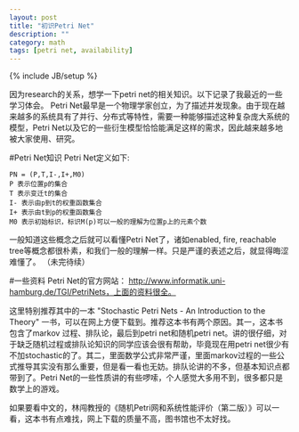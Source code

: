 ```yaml
---
layout: post
title: "初识Petri Net"
description: ""
category: math
tags: [petri net, availability]
---
```

{% include JB/setup %}

因为research的关系，想学一下petri net的相关知识。以下记录了我最近的一些学习体会。
Petri Net最早是一个物理学家创立，为了描述并发现象。由于现在越来越多的系统具有了并行、分布式等特性，需要一种能够描述这种复杂庞大系统的模型，Petri Net以及它的一些衍生模型恰恰能满足这样的需求，因此越来越多地被大家使用、研究。


#Petri Net知识
Petri Net定义如下:

	PN = (P,T,I-,I+,M0)
	P 表示位置p的集合
	T 表示变迁t的集合
	I- 表示由p到t的权重函数集合
	I+ 表示由t到p的权重函数集合
	M0 表示初始标识，标识M(p)可以一般的理解为位置p上的元素个数

一般知道这些概念之后就可以看懂Petri Net了，诸如enabled, fire, reachable tree等概念都很朴素，和我们一般的理解一样。只是严谨的表述之后，就显得晦涩难懂了。
（未完待续）

#一些资料
Petri Net的官方网站：
http://www.informatik.uni-hamburg.de/TGI/PetriNets，上面的资料很全。

这里特别推荐其中的一本 "Stochastic Petri Nets - An Introduction to the Theory" 一书，可以在网上方便下载到。推荐这本书有两个原因。其一，这本书包含了markov 过程、排队论，最后到petri net和随机petri net。讲的很仔细，对于缺乏随机过程或排队论知识的同学应该会很有帮助，毕竟现在用petri net很少有不加stochastic的了。其二，里面数学公式非常严谨，里面markov过程的一些公式推导其实没有那么重要，但是看一看也无妨。排队论讲的不多，但基本知识点都带到了。Petri Net的一些性质讲的有些啰嗦，个人感觉大多用不到，很多都只是数学上的游戏。

如果要看中文的，林闯教授的《随机Petri网和系统性能评价（第二版）》可以一看，这本书有点难找，网上下载的质量不高，图书馆也不太好找。